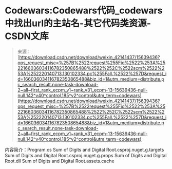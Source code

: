 <!--yml
category: codewars
date: 2022-08-13 11:27:25
-->

# Codewars:Codewars代码_codewars中找出url的主站名-其它代码类资源-CSDN文库

> 来源：[https://download.csdn.net/download/weixin_42141437/15639436?ops_request_misc=%257B%2522request%255Fid%2522%253A%2522166036034116782350865488%2522%252C%2522scm%2522%253A%252220140713.130102334.pc%255Fall.%2522%257D&request_id=166036034116782350865488&biz_id=1&utm_medium=distribute.pc_search_result.none-task-download-2~all~first_rank_ecpm_v1~rank_v31_ecpm-13-15639436-null-null.142^v40^control,185^v2^control&utm_term=codewars](https://download.csdn.net/download/weixin_42141437/15639436?ops_request_misc=%257B%2522request%255Fid%2522%253A%2522166036034116782350865488%2522%252C%2522scm%2522%253A%252220140713.130102334.pc%255Fall.%2522%257D&request_id=166036034116782350865488&biz_id=1&utm_medium=distribute.pc_search_result.none-task-download-2~all~first_rank_ecpm_v1~rank_v31_ecpm-13-15639436-null-null.142^v40^control,185^v2^control&utm_term=codewars)

内容简介：Program.cs Sum of Digits and Digital Root.csproj.nuget.g.targets Sum of Digits and Digital Root.csproj.nuget.g.props Sum of Digits and Digital Root.dll Sum of Digits and Digital Root.assets.cache